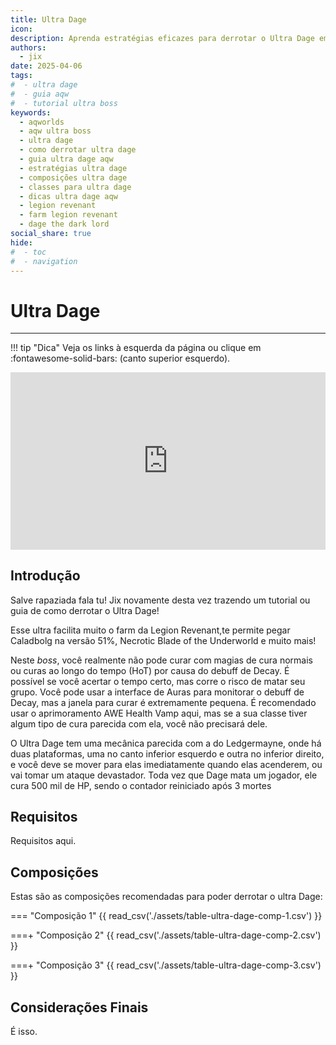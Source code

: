 ```yaml
---
title: Ultra Dage
icon:
description: Aprenda estratégias eficazes para derrotar o Ultra Dage em AQWorlds. Este guia detalhado oferece composições de equipe, requisitos e dicas essenciais para enfrentar esse desafio e facilitar o farm da Legion Revenant.
authors:
  - jix
date: 2025-04-06
tags:
#  - ultra dage
#  - guia aqw
#  - tutorial ultra boss
keywords:
  - aqworlds
  - aqw ultra boss
  - ultra dage
  - como derrotar ultra dage
  - guia ultra dage aqw
  - estratégias ultra dage
  - composições ultra dage
  - classes para ultra dage
  - dicas ultra dage aqw
  - legion revenant
  - farm legion revenant
  - dage the dark lord
social_share: true
hide:
#  - toc
#  - navigation
---
```

# Ultra Dage
---
!!! tip "Dica"
    Veja os links à esquerda da página ou clique em :fontawesome-solid-bars: (canto superior esquerdo).

<div style="position: relative; width: 100%; padding-bottom: 56.25%; height: 0; overflow: hidden;">
  <iframe 
    src="https://www.youtube.com/embed/qvZOXK7bhAk?si=klgWpZnzPD0QTF-p" 
    title="YouTube video player" 
    frameborder="0" 
    allow="accelerometer; autoplay; clipboard-write; encrypted-media; gyroscope; picture-in-picture; web-share" 
    referrerpolicy="strict-origin-when-cross-origin" 
    allowfullscreen 
    style="position: absolute; top: 0; left: 0; width: 100%; height: 100%;"
  ></iframe>
</div>

## Introdução
Salve rapaziada fala tu! Jix novamente desta vez trazendo um tutorial ou guia de como derrotar o Ultra Dage!

Esse ultra facilita muito o farm da Legion Revenant,te permite pegar Caladbolg na versão 51%, Necrotic Blade of the Underworld e muito mais!

Neste *boss*, você realmente não pode curar com magias de cura normais ou curas ao longo do tempo (HoT) por causa do debuff de Decay. É possível se você acertar o tempo certo, mas corre o risco de matar seu grupo. Você pode usar a interface de Auras para monitorar o debuff de Decay, mas a janela para curar é extremamente pequena. É recomendado usar o aprimoramento AWE Health Vamp aqui, mas se a sua classe tiver algum tipo de cura parecida com ela, você não precisará dele.

O Ultra Dage tem uma mecânica parecida com a do Ledgermayne, onde há duas plataformas, uma no canto inferior esquerdo e outra no inferior direito, e você deve se mover para elas imediatamente quando elas acenderem, ou vai tomar um ataque devastador. Toda vez que Dage mata um jogador, ele cura 500 mil de HP, sendo o contador reiniciado após 3 mortes

## Requisitos
Requisitos aqui.

## Composições
Estas são as composições recomendadas para poder derrotar o ultra Dage:

=== "Composição 1"
    {{ read_csv('./assets/table-ultra-dage-comp-1.csv') }}

===+ "Composição 2"
    {{ read_csv('./assets/table-ultra-dage-comp-2.csv') }}  

===+ "Composição 3"
    {{ read_csv('./assets/table-ultra-dage-comp-3.csv') }}  


## Considerações Finais
É isso.